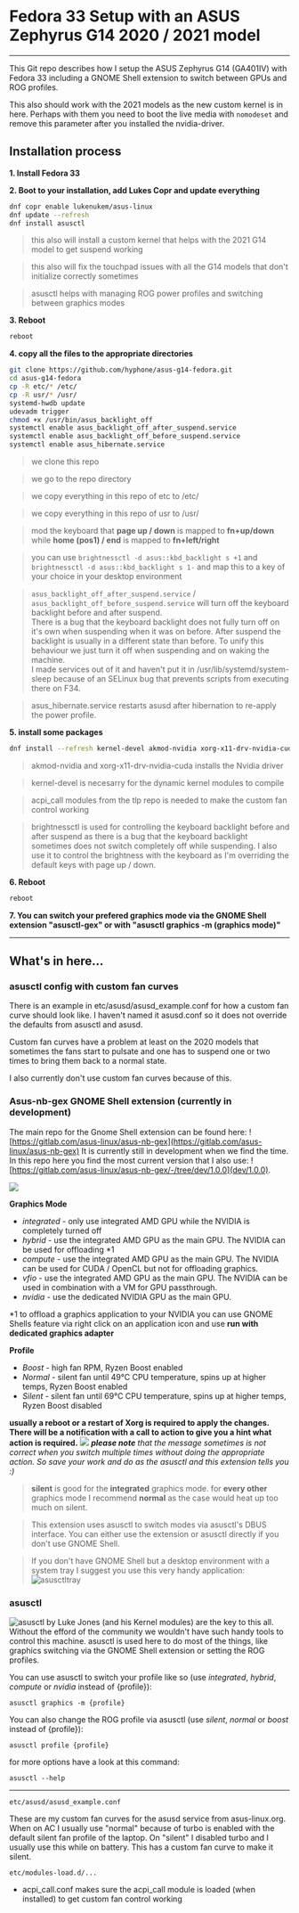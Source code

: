 # Fedora 33 Setup with an ASUS Zephyrus G14 2020 / 2021 model

---

This Git repo describes how I setup the ASUS Zephyrus G14 (GA401IV) with Fedora 33 including a GNOME Shell extension to switch between GPUs and ROG profiles.

This also should work with the 2021 models as the new custom kernel is in here. Perhaps with them you need to boot the live media with `nomodeset` and remove this parameter after you installed the nvidia-driver.

## Installation process

**1. Install Fedora 33**

**2. Boot to your installation, add Lukes Copr and update everything**

```bash
dnf copr enable lukenukem/asus-linux
dnf update --refresh
dnf install asusctl
```

> this also will install a custom kernel that helps with the 2021 G14 model to get suspend working

> this also will fix the touchpad issues with all the G14 models that don't initialize correctly sometimes

> asusctl helps with managing ROG power profiles and switching between graphics modes

**3. Reboot**
```bash
reboot
```

**4. copy all the files to the appropriate directories**

```bash
git clone https://github.com/hyphone/asus-g14-fedora.git
cd asus-g14-fedora
cp -R etc/* /etc/
cp -R usr/* /usr/
systemd-hwdb update
udevadm trigger
chmod +x /usr/bin/asus_backlight_off
systemctl enable asus_backlight_off_after_suspend.service
systemctl enable asus_backlight_off_before_suspend.service
systemctl enable asus_hibernate.service
```
> we clone this repo

> we go to the repo directory

> we copy everything in this repo of etc to /etc/

> we copy everything in this repo of usr to /usr/

> mod the keyboard that **page up / down** is mapped to **fn+up/down** while **home (pos1) / end** is mapped to **fn+left/right**

> you can use `brightnessctl -d asus::kbd_backlight s +1` and `brightnessctl -d asus::kbd_backlight s 1-` and map this to a key of your choice in your desktop environment

> `asus_backlight_off_after_suspend.service` / `asus_backlight_off_before_suspend.service` will turn off the keyboard backlight before and after suspend.<br>There is a bug that the keyboard backlight does not fully turn off on it's own when suspending when it was on before. After suspend the backlight is usually in a different state than before. To unify this behaviour we just turn it off when suspending and on waking the machine.<br>I made services out of it and haven't put it in /usr/lib/systemd/system-sleep because of an SELinux bug that prevents scripts from executing there on F34.

> asus_hibernate.service restarts asusd after hibernation to re-apply the power profile.


**5. install some packages**
```bash
dnf install --refresh kernel-devel akmod-nvidia xorg-x11-drv-nvidia-cuda akmod-acpi_call brightnessctl
```

> akmod-nvidia and xorg-x11-drv-nvidia-cuda installs the Nvidia driver

> kernel-devel is necesarry for the dynamic kernel modules to compile

> acpi_call modules from the tlp repo is needed to make the custom fan control working

> brightnessctl is used for controlling the keyboard backlight before and after suspend as there is a bug that the keyboard backlight sometimes does not switch completely off while suspending. I also use it to control the brightness with the keyboard as I'm overriding the default keys with page up / down.

**6. Reboot**
```bash
reboot
```

**7. You can switch your prefered graphics mode via the GNOME Shell extension "asusctl-gex" or with "asusctl graphics -m (graphics mode)"**

---

## What's in here...

### asusctl config with custom fan curves

There is an example in etc/asusd/asusd_example.conf for how a custom fan curve should look like.
I haven't named it asusd.conf so it does not override the defaults from asusctl and asusd.

Custom fan curves have a problem at least on the 2020 models that sometimes the fans start to pulsate and one has to suspend one or two times to bring them back to a normal state.

I also currently don't use custom fan curves because of this.

### Asus-nb-gex GNOME Shell extension (currently in development)

The main repo for the Gnome Shell extension can be found here: ![https://gitlab.com/asus-linux/asus-nb-gex](https://gitlab.com/asus-linux/asus-nb-gex)
It is currently still in development when we find the time. In this repo here you find the most current version that I also use:
![https://gitlab.com/asus-linux/asus-nb-gex/-/tree/dev/1.0.0](dev/1.0.0).

![](https://raw.githubusercontent.com/hyphone/asus-g14-fedora/master/screenshot.png)

**Graphics Mode**

- _integrated_ - only use integrated AMD GPU while the NVIDIA is completely turned off
- _hybrid_ - use the integrated AMD GPU as the main GPU. The NVIDIA can be used for offloading *1
- _compute_ - use the integrated AMD GPU as the main GPU. The NVIDIA can be used for CUDA / OpenCL but not for offloading graphics.
- _vfio_ - use the integrated AMD GPU as the main GPU. The NVIDIA can be used in combination with a VM for GPU passthrough.
- _nvidia_ - use the dedicated NVIDIA GPU as the main GPU.

*1 to offload a graphics application to your NVIDIA you can use GNOME Shells feature via right click on an application icon and use **run with dedicated graphics adapter**

**Profile**
- _Boost_ - high fan RPM, Ryzen Boost enabled
- _Normal_ - silent fan until 49°C CPU temperature, spins up at higher temps, Ryzen Boost enabled
- _Silent_ - silent fan until 69°C CPU temperature, spins up at higher temps, Ryzen Boost disabled

**usually a reboot or a restart of Xorg is required to apply the changes. There will be a notification with a call to action to give you a hint what action is required.**
![](https://user-images.githubusercontent.com/6410852/106669281-b8d96500-65ab-11eb-9e1e-adbd0126587d.png)
_**please note** that the message sometimes is not correct when you switch multiple times without doing the appropriate action. So save your work and do as the asusctl and this extension tells you :)_

> **silent** is good for the **integrated** graphics mode. for **every other** graphics mode I recommend **normal** as the case would heat up too much on silent.

> This extension uses asusctl to switch modes via asusctl's DBUS interface. You can either use the extension or asusctl directly if you don't use GNOME Shell.

> If you don't have GNOME Shell but a desktop environment with a system tray I suggest you use this very handy application: ![asusctltray](https://github.com/Baldomo/asusctltray/)

### asusctl

![asusctl](https://gitlab.com/asus-linux/asusctl) by Luke Jones (and his Kernel modules) are the key to this all. Without the efford of the community we wouldn't have such handy tools to control this machine. asusctl is used here to do most of the things, like graphics switching via the GNOME Shell extension or setting the ROG profiles.

You can use asusctl to switch your profile like so (use _integrated_, _hybrid_, _compute_ or _nvidia_ instead of {profile}):
```
asusctl graphics -m {profile}
```

You can also change the ROG profile via asusctl (use _silent_, _normal_ or _boost_ instead of {profile}):
```
asusctl profile {profile}
```

for more options have a look at this command:
```
asusctl --help
```

***

```
etc/asusd/asusd_example.conf
```
These are my custom fan curves for the asusd service from asus-linux.org.
When on AC I usually use "normal" because of turbo is enabled with the default silent fan profile of the laptop.
On "silent" I disabled turbo and I usually use this while on battery. This has a custom fan curve to make it silent.


```
etc/modules-load.d/...
```
- acpi_call.conf makes sure the acpi_call module is loaded (when installed) to get custom fan control working
